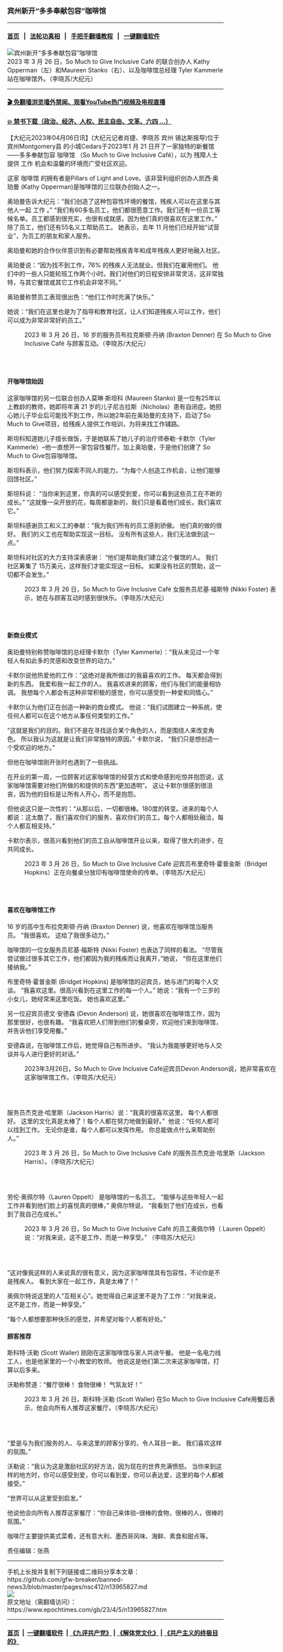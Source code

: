 ### 宾州新开“多多奉献包容”咖啡馆
------------------------

#### [首页](https://github.com/gfw-breaker/banned-news3/blob/master/README.md) &nbsp;&nbsp;|&nbsp;&nbsp; [法轮功真相](https://github.com/begood0513/basic/blob/master/README.md)  &nbsp;&nbsp;|&nbsp;&nbsp; [手把手翻墙教程](https://github.com/gfw-breaker/guides/wiki)  &nbsp;&nbsp;|&nbsp;&nbsp; [一键翻墙软件](https://github.com/gfw-breaker/nogfw/blob/master/README.md)  



<div><img alt="宾州新开“多多奉献包容”咖啡馆" class="attachment-djy_600_400 size-djy_600_400 wp-post-image" src="https://i.epochtimes.com/assets/uploads/2023/04/id13965829-feature-picture-600x400.jpg"/>
<div class="caption">
 2023 年 3 月 26 日，So Much to Give Inclusive Café 的联合创办人 Kathy Opperman（左）和Maureen Stanko（右）、以及咖啡馆总经理 Tyler Kammerle站在咖啡馆外。（李晓苏/大纪元）
</div></div><hr/>

#### [ 🎬  免翻墙浏览墙外禁闻、观看YouTube热门视频及电视直播](https://github.com/gfw-breaker/HelloWorld)

#### [ 💥  禁书下载（政治、经济、人权、民主自由、文革、六四 ...）](https://github.com/gfw-breaker/books/blob/master/README.md)

<div><p>
 【大纪元2023年04月06日讯】(大纪元记者肖捷、李晓苏
 <ok href="https://www.epochtimes.com/gb/tag/%E5%AE%BE%E5%B7%9E.html">
  宾州
 </ok>
 锡达斯报导)位于宾州Montgomery县 的小城Cedars于2023年1 月 21 日开了一家独特的新餐馆——多多奉献包容
 <ok href="https://www.epochtimes.com/gb/tag/%E5%92%96%E5%95%A1%E9%A6%86.html">
  咖啡馆
 </ok>
 （So Much to Give Inclusive Café），以为
 <ok href="https://www.epochtimes.com/gb/tag/%E6%AE%8B%E9%9A%9C%E4%BA%BA%E5%A3%AB.html">
  残障人士
 </ok>
 提供
 <ok href="https://www.epochtimes.com/gb/tag/%E5%B7%A5%E4%BD%9C.html">
  工作
 </ok>
 机会和温馨的环境而广受社区欢迎。
</p>
<p>
 这家
 <ok href="https://www.epochtimes.com/gb/tag/%E5%92%96%E5%95%A1%E9%A6%86.html">
  咖啡馆
 </ok>
 的拥有者是Pillars of Light and Love。该非营利组织创办人凯西·奥珀曼 (Kathy Opperman)是咖啡馆的三位联办创始人之一。
</p>
<p>
 奥珀曼告诉大纪元：“我们创造了这种包容​​性环境的餐馆，残疾人可以在这里与其他人一起
 <ok href="https://www.epochtimes.com/gb/tag/%E5%B7%A5%E4%BD%9C.html">
  工作
 </ok>
 。” “我们有60多名员工，他们都很愿意工作。我们还有一份员工等候名单。员工都感到很充实，也很有成就感，因为他们真的很喜欢在这里工作。” 除了员工，他们还有55名义工帮助员工。 她表示，去年 11 月他们已经开始“试营业”，为员工的朋友和家人服务。
</p>
<p>
 奥珀曼和她的合作伙伴意识到有必要帮助残疾青年和成年残疾人更好地融入社区。
</p>
<p>
 奥珀曼说：“因为找不到工作，76% 的残疾人无法就业。但我们在雇用他们。 他们中的一些人只能轮班工作两个小时。我们对他们的日程安排非常灵活，这非常独特，与其它餐馆或其它工作机会非常不同。”
</p>
<p>
 奥珀曼称赞员工表现很出色：“他们工作时充满了快乐。”
</p>
<p>
 她说：“我们在这里也是为了指导和教育社区，让人们知道残疾人可以工作，他们可以成为非常非常好的员工。”
</p>
<figure aria-describedby="caption-attachment-13965831" class="wp-caption aligncenter" id="attachment_13965831" style="width: 600px">
 <ok href="https://i.epochtimes.com/assets/uploads/2023/04/id13965831-Braxton-Denner-e1680713327495.jpg" target="_blank">
  <img alt="" class="size-full wp-image-13965831" src="https://i.epochtimes.com/assets/uploads/2023/04/id13965831-Braxton-Denner-e1680713327495.jpg"/>
 </ok>
 <br/><figcaption class="wp-caption-text" id="caption-attachment-13965831">
  2023 年 3 月 26 日，16 岁的服务员布拉克斯顿·丹纳 (Braxton Denner) 在 So Much to Give Inclusive Café 与顾客互动。（李晓苏/大纪元）
 </figcaption><br/>
</figure><br/>
<h4>
 开咖啡馆始因
</h4>
<p>
 这家咖啡馆的另一位联合创办人莫琳·斯坦科 (Maureen Stanko) 是一位有25年以上教龄的教师，她即将年满 21 岁的儿子尼古拉斯（Nicholas）患有自闭症。她担心她儿子毕业后可能找不到工作，所以她2年前在奥珀曼的支持下，启动了So Much to Give项目，给残疾人提供工作培训，为将来找工作铺路。
</p>
<p>
 斯坦科知道她儿子擅长做饭，于是她联系了她儿子的治疗师泰勒·卡默尔（Tyler Kammerle）–他一直想开一家包容性餐厅。加上奥珀曼，于是他们创建了 So Much to Give包容咖啡馆。
</p>
<p>
 斯坦科表示，他们努力探索不同人的能力，“为每个人创造工作机会，让他们能够回馈社区。”
</p>
<p>
 斯坦科说： “当你来到这里，你真的可以感受到爱，你可以看到这些员工在不断的成长。” “这就像一朵开放的花，每周都是新的，我们只是看着他们成长，我们喜欢它。”
</p>
<p>
 斯坦科感谢员工和义工的奉献：“我为我们所有的员工感到骄傲。 他们真的做的很好。 我们的义工也在帮助实现这一目标。 没有所有这些人，我们无法做到这一点。”
</p>
<p>
 斯坦科对社区的大力支持深表感谢： “他们是帮助我们建立这个餐馆的人。 我们社区筹集了 15万美元，这样我们才能实现这一目标。 如果没有社区的赞助，这一切都不会发生。”
</p>
<figure aria-describedby="caption-attachment-13965836" class="wp-caption aligncenter" id="attachment_13965836" style="width: 600px">
 <ok href="https://i.epochtimes.com/assets/uploads/2023/04/id13965836-Nikki-Foster-e1680713377794.jpg" target="_blank">
  <img alt="" class="size-full wp-image-13965836" src="https://i.epochtimes.com/assets/uploads/2023/04/id13965836-Nikki-Foster-e1680713377794.jpg"/>
 </ok>
 <br/><figcaption class="wp-caption-text" id="caption-attachment-13965836">
  2023 年 3 月 26 日，So Much to Give Inclusive Café 女服务员尼基·福斯特 (Nikki Foster) 表示，她在与顾客互动时感到很快乐。（李晓苏/大纪元）
 </figcaption><br/>
</figure><br/>
<h4>
 新商业模式
</h4>
<p>
 奥珀曼特别称赞咖啡馆的总经理卡默尔（Tyler Kammerle）：“我从未见过一个年轻人有如此多的灵感和改变世界的动力。”
</p>
<p>
 卡默尔说他热爱他的工作：“这绝对是我所做过的我最喜欢的工作。 每天都会得到新的东西。 我爱和我一起工作的人。 我喜欢进来的顾客，他们与我们的能量相协调。 我想每个人都会有这种非常积极的感觉，你可以感受到一种爱和同情心。”
</p>
<p>
 卡默尔认为他们正在创造一种新的商业模式。 他说：“我们试图建立一种系统，使任何人都可以在这个地方从事任何类型的工作。”
</p>
<p>
 “这就是我们的目的。我们不是在寻找适合某个角色的人，而是围绕人来改变角色。 所以我认为这就是让我们非常独特的原因，” 卡默尔说， “我们只是想创造一个受欢迎的地方。”
</p>
<p>
 但他在咖啡馆刚开张时也遇到了一些挑战。
</p>
<p>
 在开业的第一周，一位顾客对这家咖啡馆的经营方式和使命感到吃惊并抱怨说，这家咖啡馆需要对他们所做的和提供的东西“更加透明”。 这让卡默尔很感到很沮丧，因为他的目标是让所有人开心，而不是抱怨。
</p>
<p>
 但他说这只是一次性的：“从那以后，一切都很棒。180度的转变。进来的每个人都说：这太酷了，我们喜欢你们的服务，喜欢你们的员工。每个人都相处融洽，每个人都互相支持。”
</p>
<p>
 卡默尔表示，很高兴看到他们的员工自从咖啡馆开业以来，取得了很大的进步，在共同成长。
</p>
<figure aria-describedby="caption-attachment-13965832" class="wp-caption aligncenter" id="attachment_13965832" style="width: 600px">
 <ok href="https://i.epochtimes.com/assets/uploads/2023/04/id13965832-Bridget-Hopkins-e1680713417891.jpg" target="_blank">
  <img alt="" class="size-full wp-image-13965832" src="https://i.epochtimes.com/assets/uploads/2023/04/id13965832-Bridget-Hopkins-e1680713417891.jpg"/>
 </ok>
 <br/><figcaption class="wp-caption-text" id="caption-attachment-13965832">
  2023 年 3 月 26 日，So Much to Give Inclusive Café 迎宾员布里奇特·霍普金斯（Bridget Hopkins）正在向餐桌分放印有咖啡馆使命的传单。（李晓苏/大纪元）
 </figcaption><br/>
</figure><br/>
<h4>
 喜欢在咖啡馆工作
</h4>
<p>
 16 岁的高中生布拉克斯顿·丹纳 (Braxton Denner) 说，他喜欢在咖啡馆当服务员。 “我很喜欢。 这给了我很多动力。”
</p>
<p>
 咖啡馆的一位女服务员尼基·福斯特 (Nikki Foster) 也表达了同样的看法。 “尽管我尝试做过很多其它工作，他们都因为我的残疾而让我离开，”她说， “但在这里他们接纳我。”
</p>
<p>
 布里奇特·霍普金斯 (Bridget Hopkins) 是咖啡馆的迎宾员，她与进门的每个人交谈。 “我喜欢这里。很高兴看到在这里工作的每一个人。” 她说：“我有一个三岁的小女儿，她经常来这里吃饭。 她也喜欢这里。”
</p>
<p>
 另一位迎宾员德文·安德森 (Devon Anderson) 说，她很喜欢在咖啡馆工作，因为那里很好，也很有趣。 “我喜欢把人们带到他们的餐桌旁，欢迎他们来到咖啡馆，并告诉他们享受用餐。”
</p>
<p>
 安德森说，在咖啡馆工作后，她觉得自己有所进步。 “我认为我能够更好地与人交谈并与人进行更好的对话。”
</p>
<figure aria-describedby="caption-attachment-13965833" class="wp-caption aligncenter" id="attachment_13965833" style="width: 600px">
 <ok href="https://i.epochtimes.com/assets/uploads/2023/04/id13965833-Devon-Anderson-e1680713452246.jpg" target="_blank">
  <img alt="" class="size-full wp-image-13965833" src="https://i.epochtimes.com/assets/uploads/2023/04/id13965833-Devon-Anderson-e1680713452246.jpg"/>
 </ok>
 <br/><figcaption class="wp-caption-text" id="caption-attachment-13965833">
  2023年3月26日，So Much to Give Inclusive Café迎宾员Devon Anderson说，她非常喜欢在这家咖啡馆工作。（李晓苏/大纪元）
 </figcaption><br/>
</figure><br/>
<p>
 服务员杰克逊·哈里斯（Jackson Harris）说：“我真的很喜欢这里。 每个人都很好。 这里的文化真是太棒了！每个人都在努力地做到最好。”  他说：“任何人都可以找到工作。 无论你是谁，每个人都可以发挥作用。 你总能做点什么来帮助别人。”
</p>
<figure aria-describedby="caption-attachment-13965834" class="wp-caption aligncenter" id="attachment_13965834" style="width: 600px">
 <ok href="https://i.epochtimes.com/assets/uploads/2023/04/id13965834-Jackson-Harris-e1680713480537.jpg" target="_blank">
  <img alt="" class="size-full wp-image-13965834" src="https://i.epochtimes.com/assets/uploads/2023/04/id13965834-Jackson-Harris-e1680713480537.jpg"/>
 </ok>
 <br/><figcaption class="wp-caption-text" id="caption-attachment-13965834">
  2023 年 3 月 26 日，So Much to Give Inclusive Café 的服务员杰克逊·哈里斯（Jackson Harris）。（李晓苏/大纪元）
 </figcaption><br/>
</figure><br/>
<p>
 劳伦·奥佩尔特（Lauren Oppelt） 是咖啡馆的一名员工。 “能够与这些年轻人一起工作并看到他们脸上的喜悦真的很棒，” 奥佩尔特说， “我看到了他们在成长，也看到了我自己在成长。”
</p>
<figure aria-describedby="caption-attachment-13965835" class="wp-caption aligncenter" id="attachment_13965835" style="width: 600px">
 <ok href="https://i.epochtimes.com/assets/uploads/2023/04/id13965835-Lauren-Oppelt-e1680713519161.jpg" target="_blank">
  <img alt="" class="size-full wp-image-13965835" src="https://i.epochtimes.com/assets/uploads/2023/04/id13965835-Lauren-Oppelt-e1680713519161.jpg"/>
 </ok>
 <br/><figcaption class="wp-caption-text" id="caption-attachment-13965835">
  2023 年 3 月 26 日，So Much to Give Inclusive Café 的员工奥佩尔特（ Lauren Oppelt）说：“对我来说，这不是工作，而是一种享受。” （李晓苏/大纪元）
 </figcaption><br/>
</figure><br/>
<p>
 “这对像我这样的人来说真的很有意义，因为这家咖啡馆具有包容性，不论你是不是残疾人。 看到大家在一起工作，真是太棒了！”
</p>
<p>
 奥佩尔特说这里的人“互相关心”。她觉得自己来这里不是为了工作：“对我来说，这不是工作，而是一种享受。”
</p>
<p>
 “每个人都想要那种快乐的感觉，并希望对每个人都有好处。”
</p>
<h4>
 顾客推荐
</h4>
<p>
 斯科特·沃勒 (Scott Waller) 刚刚在这家咖啡馆与家人共进午餐。 他是一名电力线工人，也是他家里的一个小教堂的牧师。 他说这是他们第二次来这家咖啡馆，打算以后多来。
</p>
<p>
 沃勒称赞道：“餐厅很棒！ 食物很棒！ 气氛友好！”
</p>
<figure aria-describedby="caption-attachment-13965837" class="wp-caption aligncenter" id="attachment_13965837" style="width: 600px">
 <ok href="https://i.epochtimes.com/assets/uploads/2023/04/id13965837-Scott-Waller-e1680713544947.jpg" target="_blank">
  <img alt="" class="size-full wp-image-13965837" src="https://i.epochtimes.com/assets/uploads/2023/04/id13965837-Scott-Waller-e1680713544947.jpg"/>
 </ok>
 <br/><figcaption class="wp-caption-text" id="caption-attachment-13965837">
  2023 年 3 月 26 日，斯科特·沃勒 (Scott Waller) 在So Much to Give Inclusive Café用餐后表示，他会向所有人推荐这家餐厅。（李晓苏/大纪元）
 </figcaption><br/>
</figure><br/>
<p>
 “爱是与为我们服务的人、与来这里的顾客分享的，令人耳目一新。 我们喜欢这样的氛围。”
</p>
<p>
 沃勒说：“我认为这是激励社区的好方法，因为现在的世界充满愤怒。 当你来到这样的地方时，你可以感受到爱，你可以看到爱，你可以表达爱，这里的每个人都被接受。”
</p>
<p>
 “世界可以从这里受到启发。”
</p>
<p>
 他说他会向所有人推荐这家餐厅：“你自己来体验–很棒的食物，很棒的人，很棒的氛围。”
</p>
<p>
 咖啡厅主要提供美式菜肴，还有意大利、墨西哥风味、海鲜、素食和甜点等。
</p>
<p>
 责任编辑：张燕
</p>
<p>
</p>
</div>
<hr/>
手机上长按并复制下列链接或二维码分享本文章：<br/>
https://github.com/gfw-breaker/banned-news3/blob/master/pages/nsc412/n13965827.md <br/>
<a href='https://github.com/gfw-breaker/banned-news3/blob/master/pages/nsc412/n13965827.md'><img src='https://github.com/gfw-breaker/banned-news3/blob/master/pages/nsc412/n13965827.md.png'/></a> <br/>
原文地址（需翻墙访问）：https://www.epochtimes.com/gb/23/4/5/n13965827.htm


------------------------
#### [首页](https://github.com/gfw-breaker/banned-news3/blob/master/README.md) &nbsp;|&nbsp; [一键翻墙软件](https://github.com/gfw-breaker/nogfw/blob/master/README.md) &nbsp;| [《九评共产党》](https://github.com/gfw-breaker/9ping.md/blob/master/README.md#九评之一评共产党是什么) | [《解体党文化》](https://github.com/gfw-breaker/jtdwh.md/blob/master/README.md) | [《共产主义的终极目的》](https://github.com/gfw-breaker/gczydzjmd.md/blob/master/README.md)


<img src='http://gfw-breaker.win/banned-news3/pages/nsc412/n13965827.md' width='0px' height='0px'/>